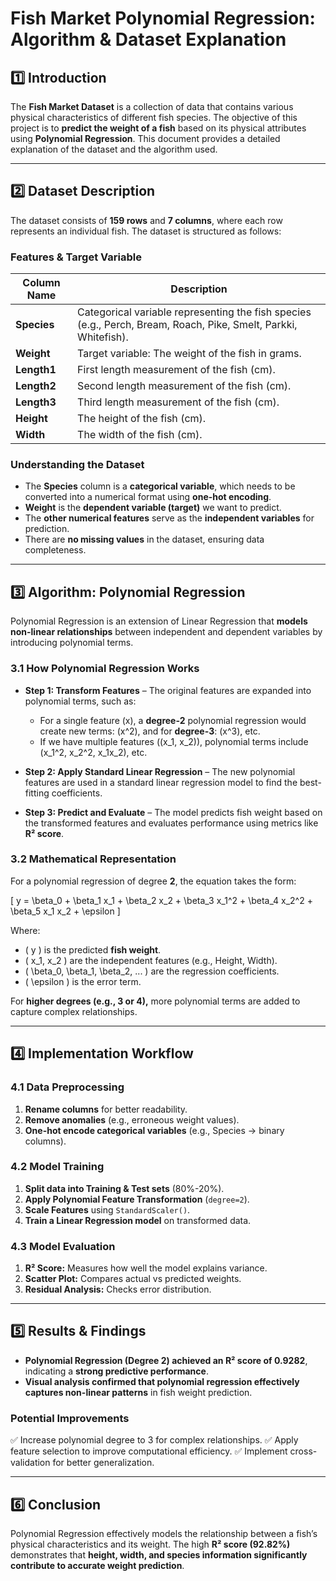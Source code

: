 # Fish Market Polynomial Regression: Algorithm & Dataset Explanation

## 1️⃣ Introduction
The **Fish Market Dataset** is a collection of data that contains various physical characteristics of different fish species. The objective of this project is to **predict the weight of a fish** based on its physical attributes using **Polynomial Regression**. This document provides a detailed explanation of the dataset and the algorithm used.

---

## 2️⃣ Dataset Description
The dataset consists of **159 rows** and **7 columns**, where each row represents an individual fish. The dataset is structured as follows:

### **Features & Target Variable**
| Column Name  | Description |
|-------------|-------------|
| **Species** | Categorical variable representing the fish species (e.g., Perch, Bream, Roach, Pike, Smelt, Parkki, Whitefish). |
| **Weight**  | Target variable: The weight of the fish in grams. |
| **Length1** | First length measurement of the fish (cm). |
| **Length2** | Second length measurement of the fish (cm). |
| **Length3** | Third length measurement of the fish (cm). |
| **Height**  | The height of the fish (cm). |
| **Width**   | The width of the fish (cm). |

### **Understanding the Dataset**
- The **Species** column is a **categorical variable**, which needs to be converted into a numerical format using **one-hot encoding**.
- **Weight** is the **dependent variable (target)** we want to predict.
- The **other numerical features** serve as the **independent variables** for prediction.
- There are **no missing values** in the dataset, ensuring data completeness.

---

## 3️⃣ Algorithm: Polynomial Regression
Polynomial Regression is an extension of Linear Regression that **models non-linear relationships** between independent and dependent variables by introducing polynomial terms.

### **3.1 How Polynomial Regression Works**
- **Step 1: Transform Features** – The original features are expanded into polynomial terms, such as:
  - For a single feature \(x\), a **degree-2** polynomial regression would create new terms: \(x^2\), and for **degree-3**: \(x^3\), etc.
  - If we have multiple features \((x_1, x_2)\), polynomial terms include \(x_1^2, x_2^2, x_1x_2\), etc.

- **Step 2: Apply Standard Linear Regression** – The new polynomial features are used in a standard linear regression model to find the best-fitting coefficients.

- **Step 3: Predict and Evaluate** – The model predicts fish weight based on the transformed features and evaluates performance using metrics like **R² score**.

### **3.2 Mathematical Representation**
For a polynomial regression of degree **2**, the equation takes the form:

\[ y = \beta_0 + \beta_1 x_1 + \beta_2 x_2 + \beta_3 x_1^2 + \beta_4 x_2^2 + \beta_5 x_1 x_2 + \epsilon \]

Where:
- \( y \) is the predicted **fish weight**.
- \( x_1, x_2 \) are the independent features (e.g., Height, Width).
- \( \beta_0, \beta_1, \beta_2, ... \) are the regression coefficients.
- \( \epsilon \) is the error term.

For **higher degrees (e.g., 3 or 4),** more polynomial terms are added to capture complex relationships.

---

## 4️⃣ Implementation Workflow
### **4.1 Data Preprocessing**
1. **Rename columns** for better readability.
2. **Remove anomalies** (e.g., erroneous weight values).
3. **One-hot encode categorical variables** (e.g., Species → binary columns).

### **4.2 Model Training**
1. **Split data into Training & Test sets** (80%-20%).
2. **Apply Polynomial Feature Transformation** (`degree=2`).
3. **Scale Features** using `StandardScaler()`.
4. **Train a Linear Regression model** on transformed data.

### **4.3 Model Evaluation**
1. **R² Score:** Measures how well the model explains variance.
2. **Scatter Plot:** Compares actual vs predicted weights.
3. **Residual Analysis:** Checks error distribution.

---

## 5️⃣ Results & Findings
- **Polynomial Regression (Degree 2) achieved an R² score of 0.9282**, indicating a **strong predictive performance**.
- **Visual analysis confirmed that polynomial regression effectively captures non-linear patterns** in fish weight prediction.

### **Potential Improvements**
✅ Increase polynomial degree to 3 for complex relationships.
✅ Apply feature selection to improve computational efficiency.
✅ Implement cross-validation for better generalization.

---

## 6️⃣ Conclusion
Polynomial Regression effectively models the relationship between a fish’s physical characteristics and its weight. The high **R² score (92.82%)** demonstrates that **height, width, and species information significantly contribute to accurate weight prediction**.


